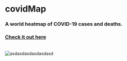 # covidMap
### A world heatmap of COVID-19 cases and deaths.<br />
### [Check it out here](https://eintorwdo.github.io/covidMap)<br /><br />
![asdasdasdasdasdasd](https://user-images.githubusercontent.com/48072394/97251719-ac08e080-1808-11eb-95ee-70281c9f4995.png)

